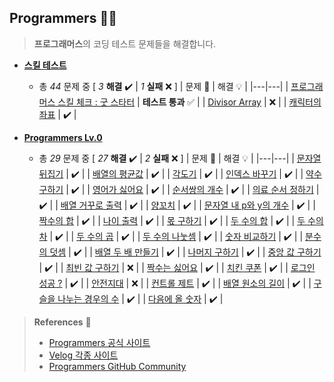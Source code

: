 ## Programmers 👨‍💻

> **프로그래머스**의 코딩 테스트 문제들을 해결합니다.

+ <a href="https://github.com/DevJaepaL/Algorithms/tree/main/Programmers/src/SkillCheckTest">**스킬 테스트**</a>
  + 총 *44* 문제 중 [ *3* **해결**  ✔️ | *1* **실패** ❌ ]
    | 문제 📜 | 해결 💡 |
    |---|---|
    | [프로그래머스 스킬 체크 : 굿 스타터](https://github.com/DevJaepaL/Algorithms/blob/main/Programmers/src/SkillCheckTest/SkillCheckTest.java) | **테스트 통과** ✅  |
    | [Divisor Array](https://github.com/DevJaepaL/Algorithms/blob/main/Programmers/src/SkillCheckTest/SkillCheckTest.java) | ❌  |
    | [캐릭터의 좌표](https://github.com/DevJaepaL/Algorithms/blob/main/Programmers/src/SkillCheckTest/CharsCoord.java) | ✔️  |

+ <a href="https://github.com/DevJaepaL/Algorithms/tree/main/Programmers/src/Programmers_Lv0">**Programmers Lv.0**</a>
  + 총 *29* 문제 중 [ *27* **해결**  ✔️ | *2* **실패** ❌ ]
    | 문제 📜 | 해결 💡 |
    |---|---|
    | [문자열 뒤집기](https://github.com/DevJaepaL/Algorithms/blob/main/Programmers/src/Programmers_Lv0/Lv0_ReverseStr.java) | ✔️  |
    | [배열의 평균값](https://github.com/DevJaepaL/Algorithms/blob/main/Programmers/src/Programmers_Lv0/Lv0_ArrAvg.java) | ✔️  |
    | [각도기](https://github.com/DevJaepaL/Algorithms/blob/main/Programmers/src/Programmers_Lv0/Lv0_Angle.java) | ✔️  |
    | [인덱스 바꾸기](https://github.com/DevJaepaL/Algorithms/blob/main/Programmers/src/Programmers_Lv0/Lv0_Index.java) | ✔️  |
    | [약수 구하기](https://github.com/DevJaepaL/Algorithms/blob/main/Programmers/src/Programmers_Lv0/Lv0_Measure.java) | ✔️  |
    | [영어가 싫어요](https://github.com/DevJaepaL/Algorithms/blob/main/Programmers/src/Programmers_Lv0/Lv0_English.java) | ✔️  |
    | [순서쌍의 개수](https://github.com/DevJaepaL/Algorithms/blob/main/Programmers/src/Programmers_Lv0/Lv0_OrderedPair.java) | ✔️  |
    | [의료 순서 정하기](https://github.com/DevJaepaL/Algorithms/blob/main/Programmers/src/Programmers_Lv0/Lv0_Medical.java) | ✔️  |
    | [배열 거꾸로 출력](https://github.com/DevJaepaL/Algorithms/blob/main/Programmers/src/Programmers_Lv0/Lv0_ReverseArr.java) | ✔️  |
    | [양꼬치](https://github.com/DevJaepaL/Algorithms/blob/main/Programmers/src/Programmers_Lv0/Lv0_Lamb.java) | ✔️  |
    | [문자열 내 p와 y의 개수](https://github.com/DevJaepaL/Algorithms/blob/main/Programmers/src/Programmers_Lv0/Lv0_StringCnt.java) | ✔️  |
    | [짝수의 합](https://github.com/DevJaepaL/Algorithms/blob/main/Programmers/src/Programmers_Lv0/Lv0_EvenNum.java) | ✔️  |
    | [나이 출력](https://github.com/DevJaepaL/Algorithms/blob/main/Programmers/src/Programmers_Lv0/Lv0_PrintAge.java) | ✔️  |
    | [몫 구하기](https://github.com/DevJaepaL/Algorithms/blob/main/Programmers/src/Programmers_Lv0/Lv0_Programmers01.java) | ✔️  |
    | [두 수의 합](https://github.com/DevJaepaL/Algorithms/blob/main/Programmers/src/Programmers_Lv0/Lv0_Programmers02.java)  | ✔️  |
    | [두 수의 차](https://github.com/DevJaepaL/Algorithms/blob/main/Programmers/src/Programmers_Lv0/Lv0_Programmers03.java)   | ✔️  |
    | [두 수의 곱](https://github.com/DevJaepaL/Algorithms/blob/main/Programmers/src/Programmers_Lv0/Lv0_Programmers04.java)  | ✔️  |
    | [두 수의 나눗셈](https://github.com/DevJaepaL/Algorithms/blob/main/Programmers/src/Programmers_Lv0/Lv0_Programmers05.java)  | ✔️  |
    | [숫자 비교하기](https://github.com/DevJaepaL/Algorithms/blob/main/Programmers/src/Programmers_Lv0/Lv0_Programmers06.java)  | ✔️  |
    | [분수의 덧셈](https://github.com/DevJaepaL/Algorithms/blob/main/Programmers/src/Programmers_Lv0/Lv0_Programmers07.java)  | ✔️  |
    | [배열 두 배 만들기](https://github.com/DevJaepaL/Algorithms/blob/main/Programmers/src/Programmers_Lv0/Lv0_Programmers08.java)  | ✔️  |
    | [나머지 구하기](https://github.com/DevJaepaL/Algorithms/blob/main/Programmers/src/Programmers_Lv0/Lv0_Programmers09.java)  | ✔️  |
    | [중앙 값 구하기](https://github.com/DevJaepaL/Algorithms/blob/main/Programmers/src/Programmers_Lv0/Lv0_Programmers10.java)  | ✔️  |
    | [최빈 값 구하기](https://github.com/DevJaepaL/Algorithms/blob/main/Programmers/src/Programmers_Lv0/Lv0_Programmers11.java)  | ❌  |
    | [짝수는 싫어요](https://github.com/DevJaepaL/Algorithms/blob/main/Programmers/src/Programmers_Lv0/Lv0_Programmers12.java)  | ✔️  |
    | [치킨 쿠폰](https://github.com/DevJaepaL/Algorithms/blob/main/Programmers/src/Programmers_Lv0/Lv0_Programmers13.java)  | ✔️  |
    | [로그인 성공 ?](https://github.com/DevJaepaL/Algorithms/blob/main/Programmers/src/Programmers_Lv0/Lv0_Programmers14.java)  | ✔️  |
    | [안전지대](https://github.com/DevJaepaL/Algorithms/blob/main/Programmers/src/Programmers_Lv0/Lv0_SafeArea.java)  | ❌  |
    | [컨트롤 제트](https://github.com/DevJaepaL/Algorithms/blob/main/Programmers/src/Programmers_Lv0/Lv0_ControlZ.java)  | ✔️  |
    | [배열 원소의 길이](https://school.programmers.co.kr/learn/courses/30/lessons/120854)  | ✔️  |
    | [구슬을 나누는 경우의 수](https://github.com/DevJaepaL/Algorithms/blob/main/Programmers/src/Programmers_Lv0/Lv0_BallsFactorial.java)  | ✔️  |
    | [다음에 올 숫자](https://github.com/DevJaepaL/Algorithms/blob/main/Programmers/src/Programmers_Lv0/Lv0_Arithmetic.java)  | ✔️  |

> **References** 🤝
> + <a href="https://programmers.co.kr/">Programmers 공식 사이트</a>
> + <a href="https://velog.io">Velog 각종 사이트</a>
> + [Programmers GitHub Community](https://github.com/codeisneverodd/programmers-coding-test)